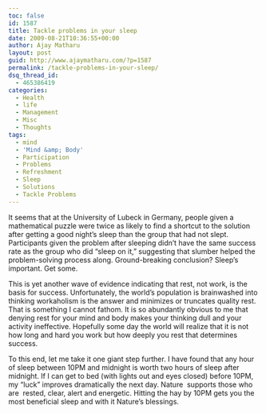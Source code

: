 ```yaml
---
toc: false
id: 1587
title: Tackle problems in your sleep
date: 2009-08-21T10:36:55+00:00
author: Ajay Matharu
layout: post
guid: http://www.ajaymatharu.com/?p=1587
permalink: /tackle-problems-in-your-sleep/
dsq_thread_id:
  - 465386419
categories:
  - Health
  - life
  - Management
  - Misc
  - Thoughts
tags:
  - mind
  - 'Mind &amp; Body'
  - Participation
  - Problems
  - Refreshment
  - Sleep
  - Solutions
  - Tackle Problems
---
```

It seems that at the University of Lubeck in Germany, people given a mathematical puzzle were twice as likely to find a shortcut to the solution after getting a good night&#8217;s sleep than the group that had not slept. Participants given the problem after sleeping didn&#8217;t have the same success rate as the group who did &#8220;sleep on it,&#8221; suggesting that slumber helped the problem-solving process along. Ground-breaking conclusion? Sleep&#8217;s important. Get some.

This is yet another wave of evidence indicating that rest, not work, is the basis for success. Unfortunately, the world&#8217;s population is brainwashed into thinking workaholism is the answer and minimizes or truncates quality rest. That is something I cannot fathom. It is so abundantly obvious to me that denying rest for your mind and body makes your thinking dull and your activity ineffective. Hopefully some day the world will realize that it is not how long and hard you work but how deeply you rest that determines success.

To this end, let me take it one giant step further. I have found that any hour of sleep between 10PM and midnight is worth two hours of sleep after midnight. If I can get to bed (with lights out and eyes closed) before 10PM, my &#8220;luck&#8221; improves dramatically the next day. Nature  supports those who are  rested, clear, alert and energetic. Hitting the hay by 10PM gets you the most beneficial sleep and with it Nature&#8217;s blessings.
